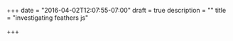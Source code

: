 +++
date = "2016-04-02T12:07:55-07:00"
draft = true
description = ""
title = "investigating feathers js"

+++

